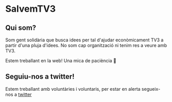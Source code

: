 # SalvemTV3

## Qui som?

Som gent solidària que busca idees per tal d'ajudar econòmicament TV3 a partir d'una pluja d'idees. No som cap organització ni tenim res a veure amb TV3.

Estem treballant en la web! Una mica de paciència 🙏

## Seguiu-nos a twitter!

Estem treballant amb voluntàries i voluntaris, per estar en alerta segueix-nos a [twitter](https://twitter.com/SalvemTV3) 
